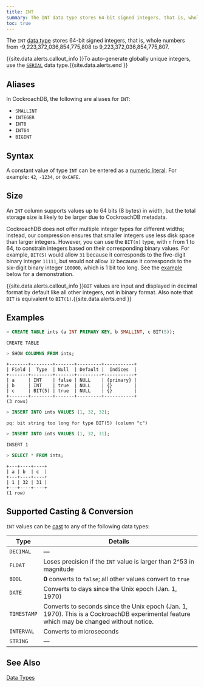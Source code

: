 ```yaml
---
title: INT
summary: The INT data type stores 64-bit signed integers, that is, whole numbers from -9,223,372,036,854,775,808 to 9,223,372,036,854,775,807.
toc: true
---
```


The `INT` [data type](data-types.html) stores 64-bit signed integers, that is, whole numbers from -9,223,372,036,854,775,808 to 9,223,372,036,854,775,807. 

{{site.data.alerts.callout_info }}To auto-generate globally unique integers, use the <a href="serial.html"><code>SERIAL</code></a> data type.{{site.data.alerts.end }}


## Aliases

In CockroachDB, the following are aliases for `INT`: 

- `SMALLINT` 
- `INTEGER`
- `INT8` 
- `INT64` 
- `BIGINT`

## Syntax

A constant value of type `INT` can be entered as a [numeric literal](sql-constants.html#numeric-literals).
For example: `42`, `-1234`, or `0xCAFE`.

## Size

An `INT` column supports values up to 64 bits (8 bytes) in width, but the total storage size is likely to be larger due to CockroachDB metadata.  

CockroachDB does not offer multiple integer types for different widths; instead, our compression ensures that smaller integers use less disk space than larger integers. However, you can use the `BIT(n)` type, with `n` from 1 to 64, to constrain integers based on their corresponding binary values. For example, `BIT(5)` would allow `31` because it corresponds to the five-digit binary integer `11111`, but would not allow `32` because it corresponds to the six-digit binary integer `100000`, which is 1 bit too long. See the [example](#examples) below for a demonstration.

{{site.data.alerts.callout_info }}<code>BIT</code> values are input and displayed in decimal format by default like all other integers, not in binary format. Also note that <code>BIT</code> is equivalent to <code>BIT(1)</code>.{{site.data.alerts.end }}

## Examples

~~~ sql
> CREATE TABLE ints (a INT PRIMARY KEY, b SMALLINT, c BIT(5));
~~~

~~~
CREATE TABLE
~~~

~~~ sql
> SHOW COLUMNS FROM ints;
~~~

~~~
+-------+--------+-------+---------+-----------+
| Field |  Type  | Null  | Default |  Indices  |
+-------+--------+-------+---------+-----------+
| a     | INT    | false | NULL    | {primary} |
| b     | INT    | true  | NULL    | {}        |
| c     | BIT(5) | true  | NULL    | {}        |
+-------+--------+-------+---------+-----------+
(3 rows)
~~~

~~~ sql
> INSERT INTO ints VALUES (1, 32, 32);
~~~

~~~
pq: bit string too long for type BIT(5) (column "c")
~~~

~~~ sql
> INSERT INTO ints VALUES (1, 32, 31);
~~~

~~~
INSERT 1
~~~

~~~ sql
> SELECT * FROM ints;
~~~

~~~
+---+----+----+
| a | b  | c  |
+---+----+----+
| 1 | 32 | 31 |
+---+----+----+
(1 row)
~~~

## Supported Casting & Conversion

`INT` values can be [cast](data-types.html#data-type-conversions-casts) to any of the following data types:

Type | Details
-----|--------
`DECIMAL` | ––
`FLOAT` | Loses precision if the `INT` value is larger than 2^53 in magnitude
`BOOL` | **0** converts to `false`; all other values convert to `true`
`DATE` | Converts to days since the Unix epoch (Jan. 1, 1970)
`TIMESTAMP` | Converts to seconds since the Unix epoch (Jan. 1, 1970). This is a CockroachDB experimental feature which may be changed without notice.
`INTERVAL` | Converts to microseconds
`STRING` | ––

## See Also

[Data Types](data-types.html)

